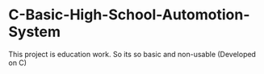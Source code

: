 # C-Basic-High-School-Automotion-System
This project is education work. So its so basic and non-usable (Developed on C)
